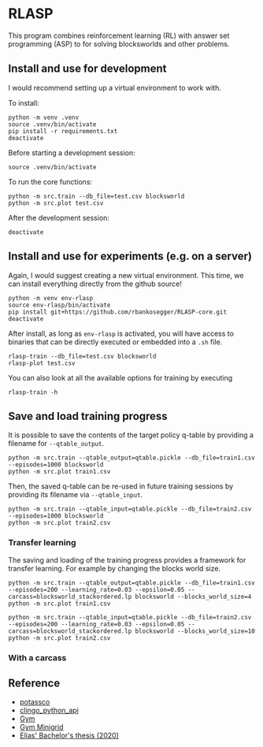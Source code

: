 # RLASP
This program combines reinforcement learning (RL) with answer set programming (ASP) to for solving blocksworlds and other problems.

## Install and use for development

I would recommend setting up a virtual environment to work with.

To install:

	python -m venv .venv
	source .venv/bin/activate
	pip install -r requirements.txt	
	deactivate
	
Before starting a development session:

	source .venv/bin/activate
	
To run the core functions:

	python -m src.train --db_file=test.csv blocksworld
	python -m src.plot test.csv
	
After the development session:

	deactivate
	
## Install and use for experiments (e.g. on a server)

Again, I would suggest creating a new virtual environment.
This time, we can install everything directly from the github source!
	
	python -m venv env-rlasp
	source env-rlasp/bin/activate
	pip install git+https://github.com/rbankosegger/RLASP-core.git
	deactivate
	
After install, as long as `env-rlasp` is activated, you will have access to binaries that can be directly executed or embedded into a `.sh` file.

	rlasp-train --db_file=test.csv blocksworld
	rlasp-plot test.csv

You can also look at all the available options for training by executing

	rlasp-train -h
	
## Save and load training progress

It is possible to save the contents of the target policy q-table by providing a filename for `--qtable_output`.

	python -m src.train --qtable_output=qtable.pickle --db_file=train1.csv --episodes=1000 blocksworld
	python -m src.plot train1.csv
	
Then, the saved q-table can be re-used in future training sessions by providing its filename via `--qtable_input`.

	python -m src.train --qtable_input=qtable.pickle --db_file=train2.csv --episodes=1000 blocksworld
	python -m src.plot train2.csv
	
### Transfer learning

The saving and loading of the training progress provides a framework for transfer learning. For example by changing the blocks world size.

	python -m src.train --qtable_output=qtable.pickle --db_file=train1.csv --episodes=200 --learning_rate=0.03 --epsilon=0.05 --carcass=blocksworld_stackordered.lp blocksworld --blocks_world_size=4
	python -m src.plot train1.csv
	
	python -m src.train --qtable_input=qtable.pickle --db_file=train2.csv --episodes=200 --learning_rate=0.03 --epsilon=0.05 --carcass=blocksworld_stackordered.lp blocksworld --blocks_world_size=10
	python -m src.plot train2.csv

	
### With a carcass
	

## Reference

 * [potassco](https://potassco.org)
 * [clingo_python_api](https://potassco.org/clingo/#packages)
 * [Gym](http://gym.openai.com/)
 * [Gym Minigrid](https://github.com/maximecb/gym-minigrid)
 * [Elias' Bachelor's thesis (2020)](https://fuxgeist.com/thesis.pdf)
